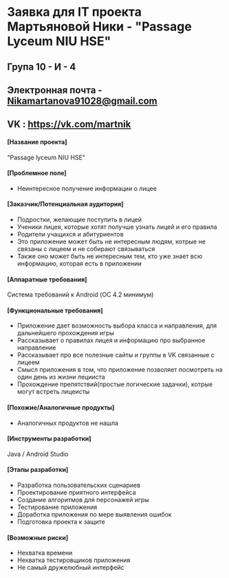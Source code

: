 # Заявка для IT проекта Мартьяновой Ники - "Passage Lyceum NIU HSE"

## Група 10 - И - 4

## Электронная почта - Nikamartanova91028@gmail.com
## VK : https://vk.com/martnik


#### [Название проекта]

"Passage lyceum NIU HSE"

#### [Проблемное поле]

* Неинтересное получение информации о лицее

#### [Заказчик/Потенциальная аудитория]

* Подростки, желающие поступить в лицей
* Ученики лицея, которые хотят получше узнать лицей и его правила
* Родители учащихся и абитуриентов
* Это приложение может быть не интересным людям, котрые не связаны с лицеем и не собирают связываться
* Также оно может быть не интересным тем, кто уже знает всю информацию, которая есть в приложении

#### [Аппаратные требования]

Система требований к Android (ОС 4.2 минимум)

#### [Функциональные требования]

* Приложение дает возможность выбора класса и направления, для дальнейшего прохождения игры
* Рассказывает о правилах лицея и информацию про выбранное направление
* Рассказывает про все полезные сайты и группы в VK связанные с лицеем
* Смысл приложения в том, что приложение позволяет посмотреть на один день из жизни лецииста
* Прохождение препятствий(простые логические задачки), котрые могут встреть лицеисты

#### [Похожие/Аналогичные продукты]

* Аналогичных продуктов не нашла

#### [Инструменты разработки]

Java / Android Studio

#### [Этапы разработки]

* Разработка пользовательских сценариев
* Проектирование приятного интерфейса
* Создание алгоритмов для персонажей игры
* Тестирование приложения
* Доработка приложения по мере выявления ошибок
* Подготовка проекта к защите

#### [Возможные риски]

* Нехватка времени
* Нехватка тестировщиков приложения
* Не самый дружелюбный интерфейс
